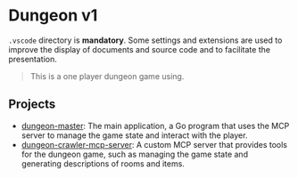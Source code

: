 # Dungeon v1

`.vscode` directory is **mandatory**. Some settings and extensions are used to improve the display of documents and source code and to facilitate the presentation.

> This is a one player dungeon game using.

## Projects

- [dungeon-master](./dungeon-master/README.md): The main application, a Go program that uses the MCP server to manage the game state and interact with the player.
- [dungeon-crawler-mcp-server](./dungeon-crawler-mcp-server/README.md): A custom MCP server that provides tools for the dungeon game, such as managing the game state and generating descriptions of rooms and items.